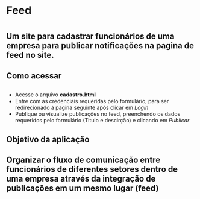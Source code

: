 # Feed <h1>
## Um site para cadastrar funcionários de uma empresa para publicar notificações na pagina de feed no site. <p>
## Como acessar <h2>
* Acesse o arquivo __cadastro.html__
* Entre com as credenciais requeridas pelo formulário, para ser redirecionado à pagina seguinte após clicar em _Login_
* Publique ou visualize publicações no feed, preenchendo os dados requeridos pelo formulário (Titulo e descirção) e clicando em _Publicar_

## Objetivo da aplicação <h2>
## Organizar o fluxo de comunicação entre funcionários de diferentes setores dentro de uma empresa através da integração de publicações em um mesmo lugar (feed) <p>
